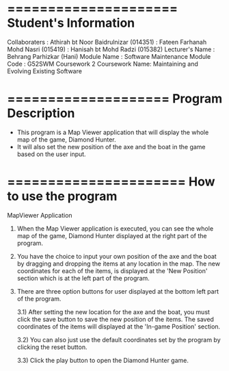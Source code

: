 =====================
Student's Information
=====================
Collaboraters   : Athirah bt Noor Baidrulnizar (014351)
                : Fateen Farhanah Mohd Nasri (015419)
                : Hanisah bt Mohd Radzi  (015382)
Lecturer's Name : Behrang Parhizkar (Hani)
Module Name     : Software Maintenance
Module Code     : G52SWM
Coursework 2
Coursework Name: Maintaining and Evolving Existing Software

====================
Program Description
====================
* This program is a Map Viewer application that will display 
  the whole map of the game, Diamond Hunter.
* It will also set the new position of the axe and the boat in 
  the game based on the user input.

======================
How to use the program
======================

MapViewer Application

1) When the Map Viewer application is executed, you can see the 
   whole map of the game, Diamond Hunter displayed at the right 
   part of the program.

2) You have the choice to input your own position of the axe and 
   the boat by dragging and dropping the items at any location in 
   the map. The new coordinates for each of the items, is displayed 
   at the 'New Position' section which is at the left part of the program.

3) There are three option buttons for user displayed at the bottom left part 
   of the program.
   
   3.1) After setting the new location for the axe and the boat, you must 
        click the save button to save the new position of the items. The saved
        coordinates of the items will displayed at the 'In-game Position' section.

   3.2) You can also just use the default coordinates set by the program by 
        clicking the reset button.

   3.3) Click the play button to open the Diamond Hunter game. 